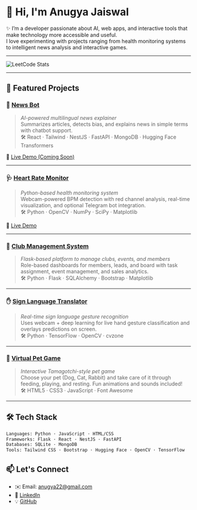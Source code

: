 # 👋 Hi, I'm Anugya Jaiswal

✨ I’m a developer passionate about AI, web apps, and interactive tools that make technology more accessible and useful.  
I love experimenting with projects ranging from health monitoring systems to intelligent news analysis and interactive games.

---

![LeetCode Stats](https://leetcard.jacoblin.cool/anugya22?ext=heatmap)

---

## 🧩 Featured Projects

### 📰 [News Bot](https://github.com/anugya22/news-bot)
> *AI-powered multilingual news explainer*  
Summarizes articles, detects bias, and explains news in simple terms with chatbot support.  
🛠 React · Tailwind · NestJS · FastAPI · MongoDB · Hugging Face Transformers

🔗 [Live Demo (Coming Soon)](#)

---

### 🩺 [Heart Rate Monitor](https://github.com/anugya22/Heart_rate_monitor)
> *Python-based health monitoring system*  
Webcam-powered BPM detection with red channel analysis, real-time visualization, and optional Telegram bot integration.  
🛠 Python · OpenCV · NumPy · SciPy · Matplotlib

🔗 [Live Demo](https://heart-rate-monitoring-v3wi.onrender.com/)

---

### 🏫 [Club Management System](https://github.com/anugya22/Club-management)
> *Flask-based platform to manage clubs, events, and members*  
Role-based dashboards for members, leads, and board with task assignment, event management, and sales analytics.  
🛠 Python · Flask · SQLAlchemy · Bootstrap · Matplotlib

---

### ✋ [Sign Language Translator](https://github.com/anugya22/Sign-language-translator)
> *Real-time sign language gesture recognition*  
Uses webcam + deep learning for live hand gesture classification and overlays predictions on screen.  
🛠 Python · TensorFlow · OpenCV · cvzone

---

### 🐾 [Virtual Pet Game](https://github.com/anugya22/virtual-pet-game-)
> *Interactive Tamagotchi-style pet game*  
Choose your pet (Dog, Cat, Rabbit) and take care of it through feeding, playing, and resting. Fun animations and sounds included!  
🛠 HTML5 · CSS3 · JavaScript · Font Awesome

---

## 🛠 Tech Stack

```bash
Languages: Python · JavaScript · HTML/CSS
Frameworks: Flask · React · NestJS · FastAPI
Databases: SQLite · MongoDB
Tools: Tailwind CSS · Bootstrap · Hugging Face · OpenCV · TensorFlow
```
## 📫 Let's Connect

- ✉️ Email: anugya22@gmail.com  
- 💼 [LinkedIn](https://www.linkedin.com/in/anugya-jaiswal-8a4677278/)  
- 💡 [GitHub](https://github.com/anugya22)  
